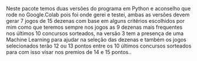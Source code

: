 Neste pacote temos duas versões do programa em Python e aconselho que rode no Google.Colab pois foi onde gerei e testei, ambas as versões devem gerar 7 jogos de 15 dezenas com base em alguns critérios escolhidos por mim como que teremos sempre nos jogos as 9 dezenas mais frequentes nos últimos 10 concursos sorteados, na versão 3 tem a presença de uma Machine Learning para ajudar na seleção das dezenas e também os jogos selecionados terão 12 ou 13 pontos entre os 10 últimos concursos sorteados para com isso visar nos premios de 14 e 15 pontos..
